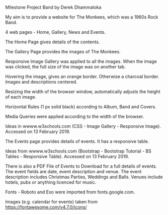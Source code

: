 
   Milestone Project Band by Derek Dhammaloka
   
   My aim is to provide a website for The Monkees, which was a 1960s Rock Band.
   
   4 web pages - Home, Gallery, News and Events.
   
   The Home Page gives details of the contents.
   
   The Gallery Page provides the images of The Monkees.
   
   Responsive Image Gallery was applied to all the images.  When the image was clicked, the full size of the image was on
   another tab.
   
   Hovering the image, gives an orange border.  Otherwise a charcoal border.  Images and descriptions centered.
   
   Resizing the width of the browser window, automatically adjusts the height of each image.
   
   Horizontal Rules (1 px solid black) according to Album, Band and Covers.
   
   Media Queries were applied according to the width of the browser.
   
   Ideas in wwww.w3schools.com (CSS - Image Gallery - Responsive Image).  Accessed on 13 February 2019.
   
   The Events page provides details of events.  It has a responsive table. 
   
   Ideas from wwww.w3schools.com (Bootstrap - Bootstrap Tutorial - BS Tables - Responsive Table).  Accessed on 13 February 2019.
   
   There is also a PDF File of Events to Download for a full details of events.  The event fields are date, event description and venue.
   The event description includes Christmas Parties, Weddings and Balls.  Venues include hotels, pubs or anything licenced for music.
   
   Fonts - Roboto and Exo were imported from fonts.google.com.
   
   
   Images (e.g. calendar for events) taken from https://fontawesome.com/v4.7.0/icons/